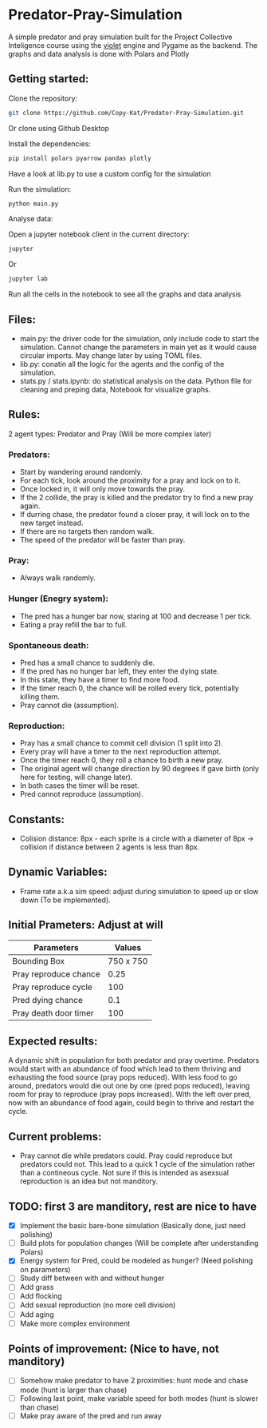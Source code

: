 # Predator-Pray-Simulation

A simple predator and pray simulation built for the Project Collective Inteligence course using the [violet](https://github.com/m-rots/violet) engine and Pygame as the backend. The graphs and data analysis is done with Polars and Plotly

## Getting started:
Clone the repository: 
```bash
git clone https://github.com/Copy-Kat/Predator-Pray-Simulation.git
```
Or clone using Github Desktop

Install the dependencies:
```python
pip install polars pyarrow pandas plotly
```

Have a look at lib.py to use a custom config for the simulation

Run the simulation:
```bash
python main.py
```

Analyse data:

Open a jupyter notebook client in the current directory:
```bash
jupyter
```
Or
```bash
jupyter lab
```

Run all the cells in the notebook to see all the graphs and data analysis

## Files:
- main.py: the driver code for the simulation, only include code to start the simulation. Cannot change the parameters in main yet as it would cause circular imports. May change later by using TOML files.
- lib.py: conatin all the logic for the agents and the config of the simulation.
- stats.py / stats.ipynb: do statistical analysis on the data. Python file for cleaning and preping data, Notebook for visualize graphs.

## Rules:
2 agent types: Predator and Pray (Will be more complex later)

### Predators:
- Start by wandering around randomly.
- For each tick, look around the proximity for a pray and lock on to it.
- Once locked in, it will only move towards the pray.
- If the 2 collide, the pray is killed and the predator try to find a new pray again.
- If durring chase, the predator found a closer pray, it will lock on to the new target instead.
- If there are no targets then random walk.
- The speed of the predator will be faster than pray.

### Pray:
- Always walk randomly.

### Hunger (Enegry system):
- The pred has a hunger bar now, staring at 100 and decrease 1 per tick.
- Eating a pray refill the bar to full.

### Spontaneous death:
- Pred has a small chance to suddenly die.
- If the pred has no hunger bar left, they enter the dying state.
- In this state, they have a timer to find more food.
- If the timer reach 0, the chance will be rolled every tick, potentially killing them.
- Pray cannot die (assumption).

### Reproduction:
- Pray has a small chance to commit cell division (1 split into 2).
- Every pray will have a timer to the next reproduction attempt.
- Once the timer reach 0, they roll a chance to birth a new pray.
- The original agent will change direction by 90 degrees if gave birth (only here for testing, will change later).
- In both cases the timer will be reset.
- Pred cannot reproduce (assumption).

## Constants:
- Colision distance: 8px - each sprite is a circle with a diameter of 8px -> collision if distance between 2 agents is less than 8px.

## Dynamic Variables:
- Frame rate a.k.a sim speed: adjust during simulation to speed up or slow down (To be implemented).

## Initial Prameters: Adjust at will
| Parameters     | Values          |
|--------------- | --------------- |
| Bounding Box | 750 x 750 |
| Pray reproduce chance | 0.25 |
| Pray reproduce cycle | 100 |
| Pred dying chance | 0.1 |
| Pray death door timer | 100 |

## Expected results:
A dynamic shift in population for both predator and pray overtime. Predators would start with an abundance of food which lead to them thriving and exhausting the food source (pray pops reduced). With less food to go around, predators would die out one by one (pred pops reduced), leaving room for pray to reproduce (pray pops increased). With the left over pred, now with an abundance of food again, could begin to thrive and restart the cycle.

## Current problems:
- Pray cannot die while predators could. Pray could reproduce but predators could not. This lead to a quick 1 cycle of the simulation rather than a contineous cycle. Not sure if this is intended as asexsual reproduction is an idea but not manditory.

## TODO: first 3 are manditory, rest are nice to have
- [x] Implement the basic bare-bone simulation (Basically done, just need polishing)
- [ ] Build plots for population changes (Will be complete after understanding Polars)
- [x] Energy system for Pred, could be modeled as hunger? (Need polishing on parameters)
- [ ] Study diff between with and without hunger
- [ ] Add grass
- [ ] Add flocking
- [ ] Add sexual reproduction (no more cell division)
- [ ] Add aging
- [ ] Make more complex environment

## Points of improvement: (Nice to have, not manditory)
- [ ] Somehow make predator to have 2 proximities: hunt mode and chase mode (hunt is larger than chase)
- [ ] Following last point, make variable speed for both modes (hunt is slower than chase)
- [ ] Make pray aware of the pred and run away
